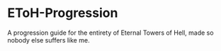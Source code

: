# EToH-Progression
A progression guide for the entirety of Eternal Towers of Hell, made so nobody else suffers like me.

